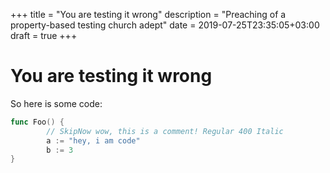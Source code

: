 +++
title = "You are testing it wrong"
description = "Preaching of a property-based testing church adept"
date = 2019-07-25T23:35:05+03:00
draft = true
+++

# You are testing it wrong

So here is some code:

```go
func Foo() {
        // SkipNow wow, this is a comment! Regular 400 Italic                80
        a := "hey, i am code"
        b := 3
}
```
